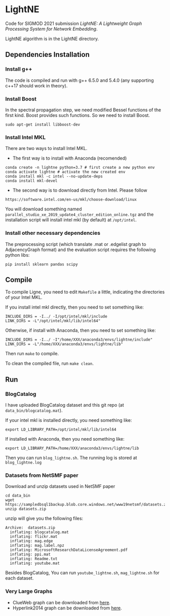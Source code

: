# LightNE

Code for SIGMOD 2021 submission *LightNE: A Lightweight Graph Processing System for Network Embedding*.

LightNE algorithm is in the LightNE directory.


## Dependencies Installation

### Install g++
The code is compiled and run with g++ 6.5.0 and 5.4.0 (any supporting c++17 should work in theory).

### Install Boost
In the spectral propagation step, we need modified Bessel functions of the first kind. Boost provides such functions. So we need to install Boost.
```
sudo apt-get install libboost-dev
```

### Install Intel MKL

There are two ways to install Intel MKL. 

* The first way is to install with Anaconda (recomended)
```
conda create -n lightne python=3.7 # first create a new python env
conda activate lightne # activate the new created env
conda install mkl -c intel --no-update-deps
conda install mkl-devel
```

* The second way is to download directly from Intel. Please follow
```
https://software.intel.com/en-us/mkl/choose-download/linux
```
You will download something named `parallel_studio_xe_2019_update4_cluster_edition_online.tgz` and the installation script will install intel mkl (by default) at `/opt/intel`.


### Install other necessary dependencies

The preprocessing script (which translate .mat or .edgelist graph to AdjacencyGraph format) and the evaluation script requires the following python libs:
```
pip install sklearn pandas scipy
```

## Compile
To compile Ligne, you need to edit `Makefile` a little, indicating the directories of your Intel MKL. 

If you install intel mkl directly, then you need to set something like:
```
INCLUDE_DIRS = -I../ -I/opt/intel/mkl/include
LINK_DIRS = -L"/opt/intel/mkl/lib/intel64"
```
Otherwise, if install with Anaconda, then you need to set something like:
```
INCLUDE_DIRS = -I../ -I"/home/XXX/anaconda3/envs/lightne/include"
LINK_DIRS = -L"/home/XXX/anaconda3/envs/lightne/lib"
```

Then run `make` to compile.

To clean the compiled file, run `make clean`.

## Run


### BlogCatalog

I have uploaded BlogCatalog dataset and this git repo (at `data_bin/blogcatalog.mat`). 

If your intel mkl is installed directly, you need something like:
```
export LD_LIBRARY_PATH=/opt/intel/mkl/lib/intel64
```
If installed with Anaconda, then you need something like:
```
export LD_LIBRARY_PATH=/home/XXX/anaconda3/envs/lightne/lib
```

Then you can run `blog_lightne.sh`. The running log is stored at `blog_lightne.log`


### Datasets from NetSMF paper

Download and unzip datasets used in NetSMF paper
```
cd data_bin
wget https://sampledbsql1backup.blob.core.windows.net/www19netsmf/datasets.zip
unzip datasets.zip
```

unzip will give you the following files:
```
Archive:  datasets.zip
  inflating: blogcatalog.mat
  inflating: flickr.mat
  inflating: mag.edge
  inflating: mag.label.npz
  inflating: MicrosoftResearchDataLicenseAgreement.pdf
  inflating: ppi.mat
  inflating: Readme.txt
  inflating: youtube.mat
```

Besides BlogCatalog, You can run `youtube_lightne.sh`, `mag_lightne.sh` for each dataset.

### Very Large Graphs

* ClueWeb graph can be downloaded from [here](http://law.di.unimi.it/webdata/clueweb12/).
* Hyperlink2014 graph can be downloaded from [here](http://webdatacommons.org/hyperlinkgraph/2014-04/download.html).

